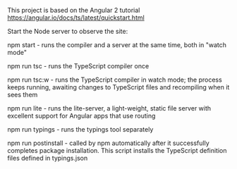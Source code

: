 ﻿This project is based on the Angular 2 tutorial
https://angular.io/docs/ts/latest/quickstart.html

Start the Node server to observe the site:

npm start - runs the compiler and a server at the same time, both in "watch mode"

npm run tsc - runs the TypeScript compiler once

npm run tsc:w - runs the TypeScript compiler in watch mode; the process keeps running, awaiting changes to TypeScript files and recompiling when it sees them

npm run lite - runs the lite-server, a light-weight, static file server with excellent support for Angular apps that use routing

npm run typings - runs the typings tool separately

npm run postinstall - called by npm automatically after it successfully completes package installation. This script installs the TypeScript definition files defined in typings.json